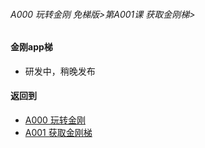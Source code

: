 ###### A000 玩转金刚 免梯版>第A001课 获取金刚梯>

#### 金刚app梯

- 研发中，稍晚发布

#### 返回到
- [A000 玩转金刚](https://github.com/a2zitpro/web/blob/master/LadderFree/main.md)
- [A001 获取金刚梯](https://github.com/a2zitpro/web/blob/master/LadderFree/GetLadder/GetLadder.md)
